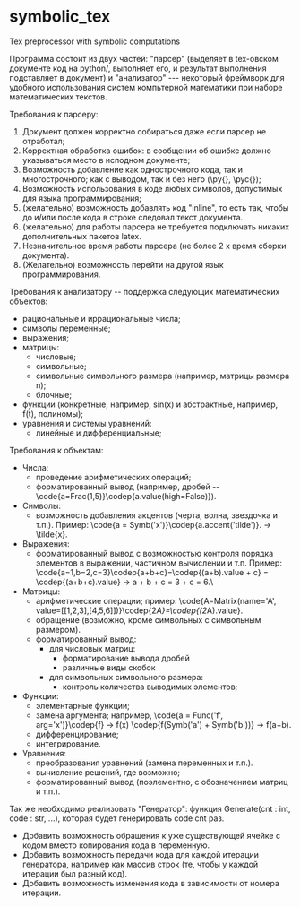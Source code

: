 # symbolic_tex
Tex preprocessor with symbolic computations

Программа состоит из двух частей:
"парсер" (выделяет в tex-овском документе код на python/<you name it>, выполняет его, и результат выполнения подставляет в документ) и "анализатор" --- некоторый фреймворк для удобного использования систем компьтерной математики при наборе математических текстов.

Требования к парсеру:
1. Документ должен корректно собираться даже если парсер не отработал;
1. Корректная обработка ошибок: в сообщении об ошибке должно указываться место в исподном документе;
1. Возможность добавление как однострочного кода, так и многострочного; как с выводом, так и без него (\py{}, \pyc{});
1. Возможность использования в коде любых символов, допустимых для языка программирования;
1. (желательно) возможность добавлять код "inline", то есть так, чтобы до и/или после кода в строке следовал текст документа.
1. (желательно) для работы парсера не требуется подключать никаких дополнительных пакетов latex.
1. Незначительное время работы парсера (не более 2 x время сборки документа).
1. (Желательно) возможность перейти на другой язык программирования.

Требования к анализатору -- поддержка следующих математических объектов:
* рациональные и иррациональные числа;
* символы переменные;
* выражения;
* матрицы:
  + числовые;
  + символьные;
  + символьные символьного размера (например, матрицы размера n);
  + блочные;
* функции (конкретные, например, sin(x) и абстрактные, например, f(t), полиномы);
* уравнения и системы уравнений:
  + линейные и дифференциальные;

Требования к объектам:
* Числа:
    * проведение арифметических операций;
    * форматированный вывод (например, дробей -- \\code{a=Frac(1,5)}\\codep{a.value(high=False)}).
* Символы:
    * возможность добавления акцентов (черта, волна, звездочка и т.п.). Пример: \\code{a = Symb('x')}\\codep{a.accent('tilde')}. -> \\tilde{x}.
* Выражения:
    * форматированный вывод с возможностью контроля порядка элементов в выражении, частичном вычислении и т.п. Пример:
      \\code{a=1,b=2,c=3}\codep{a+b+c}=\\codep{(a+b).value + c} = \\codep{(a+b+c).value} -> a + b + c = 3 + c = 6.\
* Матрицы:
    * арифметические операции; пример: \\code{A=Matrix(name='A', value=[[1,2,3],[4,5,6]])}\\codep{2*A}=\\codep{(2*A).value}.
    * обращение (возможно, кроме символьных с символьным размером).
    * форматированный вывод:
        + для числовых матриц:
            * форматирование вывода дробей
            * различные виды скобок
        + для символьных символьного размера:
            * контроль количества выводимых элементов;
* Функции:
    * элементарные функции;
    * замена аргумента; например, \code{a = Func('f', arg='x')}\codep{f} -> f(x)  \codep{f(Symb('a') + Symb('b'))} -> f(a+b).
    * дифференцирование;
    * интегрирование.
* Уравнения:
    * преобразования уравнений (замена переменных и т.п.).
    * вычисление решений, где возможно;
    * форматированный вывод (поэлементно, с обозначением матриц и т.п.).
    
Так же необходимо реализовать "Генератор": функция Generate(cnt : int, code : str, ...), которая будет генерировать code cnt раз.
  + Добавить возможность обращения к уже существующей ячейке с кодом вместо копирования кода в переменную.
  + Добавить возможность передачи кода для каждой итерации генератора, например как массив строк (те, чтобы у каждой итерации был разный код).
  + Добавить возможность изменения кода в зависимости от номера итерации.
  
